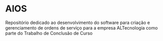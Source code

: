 # AlOS
Repositório dedicado ao desenvolvimento do software para criação e gerenciamento de ordens de serviço para a empresa ALTecnologia como parte do Trabalho de Conclusão de Curso
